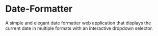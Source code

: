 # Date-Formatter
A simple and elegant date formatter web application that displays the current date in multiple formats with an interactive dropdown selector.
